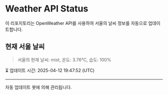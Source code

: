 
# Weather API Status

이 리포지토리는 OpenWeather API를 사용하여 서울의 날씨 정보를 자동으로 업데이트합니다.

## 현재 서울 날씨
> 서울의 현재 날씨: mist, 온도: 3.76°C, 습도: 100%

⏳ 업데이트 시간: 2025-04-12 19:47:52 (UTC)

---
자동 업데이트 봇에 의해 관리됩니다.
